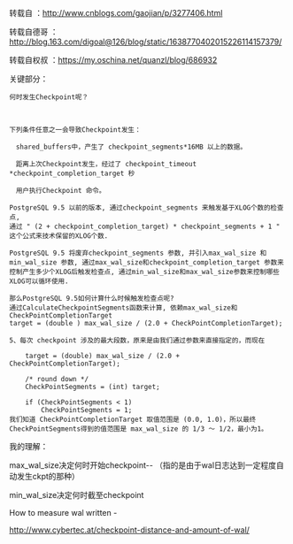 转载自 ：http://www.cnblogs.com/gaojian/p/3277406.html

转载自德哥 ：http://blog.163.com/digoal@126/blog/static/1638770402015226114157379/

转载自权叔 ：https://my.oschina.net/quanzl/blog/686932

关键部分：

```
何时发生Checkpoint呢？

 

下列条件任意之一会导致Checkpoint发生：

　shared_buffers中，产生了 checkpoint_segments*16MB 以上的数据。

　距离上次Checkpoint发生，经过了 checkpoint_timeout *checkpoint_completion_target 秒

　用户执行Checkpoint 命令。

PostgreSQL 9.5 以前的版本, 通过checkpoint_segments 来触发基于XLOG个数的检查点, 
通过 " (2 + checkpoint_completion_target) * checkpoint_segments + 1 " 这个公式来技术保留的XLOG个数.

PostgreSQL 9.5 将废弃checkpoint_segments 参数, 并引入max_wal_size 和 min_wal_size 参数, 通过max_wal_size和checkpoint_completion_target 参数来控制产生多少个XLOG后触发检查点, 通过min_wal_size和max_wal_size参数来控制哪些XLOG可以循环使用.

那么PostgreSQL 9.5如何计算什么时候触发检查点呢?
通过CalculateCheckpointSegments函数来计算, 依赖max_wal_size和CheckPointCompletionTarget
target = (double ) max_wal_size / (2.0 + CheckPointCompletionTarget);

5、每次 checkpoint 涉及的最大段数，原来是由我们通过参数来直接指定的，而现在

	target = (double) max_wal_size / (2.0 + CheckPointCompletionTarget);

	/* round down */
	CheckPointSegments = (int) target;

	if (CheckPointSegments < 1)
		CheckPointSegments = 1;
我们知道 CheckPointCompletionTarget 取值范围是 (0.0, 1.0)，所以最终CheckPointSegments得到的值范围是 max_wal_size 的 1/3 ～ 1/2，最小为1。

```
我的理解：

max_wal_size决定何时开始checkpoint-- （指的是由于wal日志达到一定程度自动发生ckpt的那种）

min_wal_size决定何时截至checkpoint

How to measure wal written -

http://www.cybertec.at/checkpoint-distance-and-amount-of-wal/

